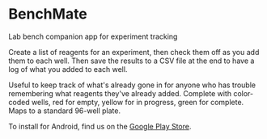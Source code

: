 # BenchMate
Lab bench companion app for experiment tracking

Create a list of reagents for an experiment, then check them off as you add them to each well. Then save the results to a CSV file at the end to have a log of what you added to each well.

Useful to keep track of what's already gone in for anyone who has trouble remembering what reagents they've already added. Complete with color-coded wells, red for empty, yellow for in progress, green for complete. Maps to a standard 96-well plate.

To install for Android, find us on the [Google Play Store](https://play.google.com/store/apps/details?id=com.benchmate&hl=en_US).
